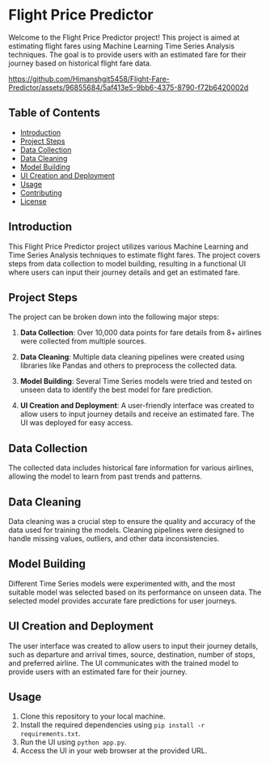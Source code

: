 # Flight Price Predictor

Welcome to the Flight Price Predictor project! This project is aimed at estimating flight fares using Machine Learning Time Series Analysis techniques. The goal is to provide users with an estimated fare for their journey based on historical flight fare data.



https://github.com/Himanshgit5458/Flight-Fare-Predictor/assets/96855684/5af413e5-9bb6-4375-8790-f72b6420002d




## Table of Contents

- [Introduction](#introduction)
- [Project Steps](#project-steps)
- [Data Collection](#data-collection)
- [Data Cleaning](#data-cleaning)
- [Model Building](#model-building)
- [UI Creation and Deployment](#ui-creation-and-deployment)
- [Usage](#usage)
- [Contributing](#contributing)
- [License](#license)

## Introduction

This Flight Price Predictor project utilizes various Machine Learning and Time Series Analysis techniques to estimate flight fares. The project covers steps from data collection to model building, resulting in a functional UI where users can input their journey details and get an estimated fare.

## Project Steps

The project can be broken down into the following major steps:

1. **Data Collection**: Over 10,000 data points for fare details from 8+ airlines were collected from multiple sources.

2. **Data Cleaning**: Multiple data cleaning pipelines were created using libraries like Pandas and others to preprocess the collected data.

3. **Model Building**: Several Time Series models were tried and tested on unseen data to identify the best model for fare prediction.

4. **UI Creation and Deployment**: A user-friendly interface was created to allow users to input journey details and receive an estimated fare. The UI was deployed for easy access.

## Data Collection

The collected data includes historical fare information for various airlines, allowing the model to learn from past trends and patterns.

## Data Cleaning

Data cleaning was a crucial step to ensure the quality and accuracy of the data used for training the models. Cleaning pipelines were designed to handle missing values, outliers, and other data inconsistencies.

## Model Building

Different Time Series models were experimented with, and the most suitable model was selected based on its performance on unseen data. The selected model provides accurate fare predictions for user journeys.

## UI Creation and Deployment

The user interface was created to allow users to input their journey details, such as departure and arrival times, source, destination, number of stops, and preferred airline. The UI communicates with the trained model to provide users with an estimated fare for their journey.

## Usage

1. Clone this repository to your local machine.
2. Install the required dependencies using `pip install -r requirements.txt`.
3. Run the UI using `python app.py`.
4. Access the UI in your web browser at the provided URL.
